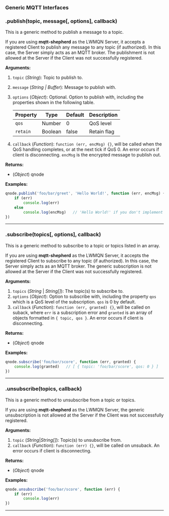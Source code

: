 ### Generic MQTT Interfaces

### .publish(topic, message[, options], callback)
This is a generic method to publish a message to a topic.

If you are using **mqtt-shepherd** as the LWMQN Server, it accepts a registered Client to publish any message to any topic (if authorized). In this case, the Server simply acts as an MQTT broker. The publishment is not allowed at the Server if the Client was not successfully registered.

**Arguments:**

1. `topic` (_String_): Topic to publish to.
2. `message` (_String | Buffer_): Message to publish with.
3. `options` (_Object_): Optional. Option to publish with, including the properties shown in the following table.

    | Property | Type    | Default | Description |
    |----------|---------|---------|-------------|
    | `qos`    | Number  | 0       | QoS level   |
    | `retain` | Boolean | false   | Retain flag |

4. `callback` (_Function_): `function (err, encMsg) {}`, will be called when the QoS handling completes, or at the next tick if QoS 0. An error occurs if client is disconnecting. `encMsg` is the encrypted message to publish out.


**Returns:**

* (_Object_) qnode

**Examples:**

```js
qnode.publish('foo/bar/greet', 'Hello World!', function (err, encMsg) {
    if (err)
        console.log(err)
    else
        console.log(encMsg)   // 'Hello World!' if you don't implement the encryption
})
```

*************************************************

### .subscribe(topics[, options], callback)
This is a generic method to subscribe to a topic or topics listed in an array.

If you are using **mqtt-shepherd** as the LWMQN Server, it accepts the registered Client to subscribe to any topic (if authorized). In this case, the Server simply acts as an MQTT broker. The generic subscription is not allowed at the Server if the Client was not successfully registered.

**Arguments:**

1. `topics` (_String_ | _String[]_): The topic(s) to subscribe to.
2. `options` (_Object_): Option to subscribe with, including the property `qos` which is a QoS level of the subscription. `qos` is 0 by default.
3. `callback` (_Function_): `function (err, granted) {}`, will be called on suback, where `err` is a subscription error and `granted` is an array of objects formatted in `{ topic, qos }`. An error occurs if client is disconnecting.

**Returns:**

* (_Object_) qnode

**Examples:**

```js
qnode.subscribe('foo/bar/score', function (err, granted) {
    console.log(granted)   // [ { topic: 'foo/bar/score', qos: 0 } ]
})
```

*************************************************

### .unsubscribe(topics, callback)
This is a generic method to unsubscribe from a topic or topics.

If you are using **mqtt-shepherd** as the LWMQN Server, the generic unsubscription is not allowed at the Server if the Client was not successfully registered.

**Arguments:**

1. `topic` (_String_|_String[]_): Topic(s) to unsubscribe from.
2. `callback` (_Function_): `function (err) {}`, will be called on unsuback. An error occurs if client is disconnecting.

**Returns:**

* (_Object_) qnode

**Examples:**

```js
qnode.unsubscribe('foo/bar/score', function (err) {
    if (err)
        console.log(err)
})
```

********************************************
